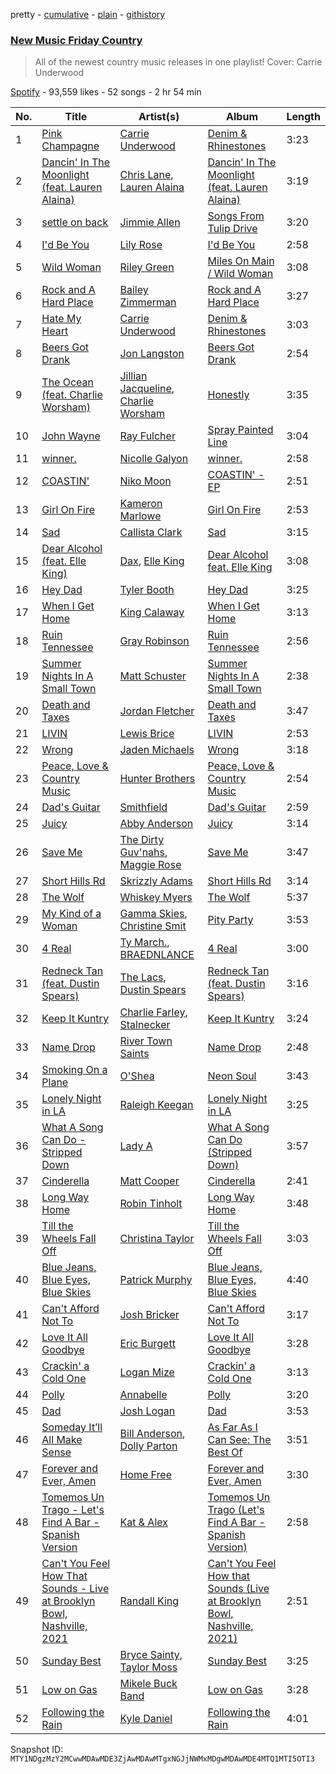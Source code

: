 pretty - [cumulative](/playlists/cumulative/37i9dQZF1DWVn8zvR5ROMB.md) - [plain](/playlists/plain/37i9dQZF1DWVn8zvR5ROMB) - [githistory](https://github.githistory.xyz/mackorone/spotify-playlist-archive/blob/main/playlists/plain/37i9dQZF1DWVn8zvR5ROMB)

### [New Music Friday Country](https://open.spotify.com/playlist/37i9dQZF1DWVn8zvR5ROMB)

> All of the newest country music releases in one playlist! Cover: Carrie Underwood

[Spotify](https://open.spotify.com/user/spotify) - 93,559 likes - 52 songs - 2 hr 54 min

| No. | Title | Artist(s) | Album | Length |
|---|---|---|---|---|
| 1 | [Pink Champagne](https://open.spotify.com/track/0LI59fuqv8OTAnY9cqCife) | [Carrie Underwood](https://open.spotify.com/artist/4xFUf1FHVy696Q1JQZMTRj) | [Denim & Rhinestones](https://open.spotify.com/album/2owWAe2Sg7kh14s1JzR67u) | 3:23 |
| 2 | [Dancin' In The Moonlight \(feat\. Lauren Alaina\)](https://open.spotify.com/track/0pnKcAh5binHOP9HexWwnZ) | [Chris Lane](https://open.spotify.com/artist/68abRTdO4meYReMWHvBYb0), [Lauren Alaina](https://open.spotify.com/artist/1v3tdpIdBSW14rHUfiEVOv) | [Dancin' In The Moonlight \(feat\. Lauren Alaina\)](https://open.spotify.com/album/0UsGyt84mXODfb3IteNHdr) | 3:19 |
| 3 | [settle on back](https://open.spotify.com/track/0Qfn33ruaFcBLZg5tZMung) | [Jimmie Allen](https://open.spotify.com/artist/147nKr9upHZSSxqCzh9j7c) | [Songs From Tulip Drive](https://open.spotify.com/album/7Bx8uaFmLhWfsSQ7Ryz9Oy) | 3:20 |
| 4 | [I'd Be You](https://open.spotify.com/track/3Yach59menOOaF34Qdfiuh) | [Lily Rose](https://open.spotify.com/artist/3lkwNhvm2fbh4q8CIe47n3) | [I'd Be You](https://open.spotify.com/album/4hPICUHhNOwxjcMlNlbzLE) | 2:58 |
| 5 | [Wild Woman](https://open.spotify.com/track/7rPTDfIQHCKrm7BJWKR1b5) | [Riley Green](https://open.spotify.com/artist/2QMsj4XJ7ne2hojxt6v5eb) | [Miles On Main / Wild Woman](https://open.spotify.com/album/1wwjlUmksFWlxgMiQrc4Gp) | 3:08 |
| 6 | [Rock and A Hard Place](https://open.spotify.com/track/4686eQ81DEswHa90bcdlC9) | [Bailey Zimmerman](https://open.spotify.com/artist/3win9vGIxFfBRag9S63wwf) | [Rock and A Hard Place](https://open.spotify.com/album/7Gqqhy2ohX3puChylfkvT0) | 3:27 |
| 7 | [Hate My Heart](https://open.spotify.com/track/4oGCfTHN1hmXGy5mqmJVc3) | [Carrie Underwood](https://open.spotify.com/artist/4xFUf1FHVy696Q1JQZMTRj) | [Denim & Rhinestones](https://open.spotify.com/album/2owWAe2Sg7kh14s1JzR67u) | 3:03 |
| 8 | [Beers Got Drank](https://open.spotify.com/track/6A51ShFUIKS0XTUlDvwCul) | [Jon Langston](https://open.spotify.com/artist/4BANbHDs1IluagTx5eRW2P) | [Beers Got Drank](https://open.spotify.com/album/62V8IVVBJLZ1RMLQDy9nqj) | 2:54 |
| 9 | [The Ocean \(feat\. Charlie Worsham\)](https://open.spotify.com/track/3ndJ7tDSkqbJeXfj7Uww9z) | [Jillian Jacqueline](https://open.spotify.com/artist/5GDZ6xhBwk7Yja97CFLmV7), [Charlie Worsham](https://open.spotify.com/artist/1nYvElumwIjMkOczb985bq) | [Honestly](https://open.spotify.com/album/7uQZdPu3Ep9202R0lFQd8Z) | 3:35 |
| 10 | [John Wayne](https://open.spotify.com/track/3ZOlkxeXqpVem2gqiO2O6R) | [Ray Fulcher](https://open.spotify.com/artist/7abk76xILIuWQIcPooclLp) | [Spray Painted Line](https://open.spotify.com/album/7hrp7eYQWeY7FSSa4625WF) | 3:04 |
| 11 | [winner.](https://open.spotify.com/track/0nac6fGT0ROzUgG56c9RMZ) | [Nicolle Galyon](https://open.spotify.com/artist/6fDCewwmQuk1vqMilPzBKn) | [winner.](https://open.spotify.com/album/1kWyKD40f10OOX1w68su1O) | 2:58 |
| 12 | [COASTIN'](https://open.spotify.com/track/1zU19VzTdp3yPm2ZiQcdLK) | [Niko Moon](https://open.spotify.com/artist/6Rw7DRa1dzChBvxGPCpOxU) | [COASTIN' \- EP](https://open.spotify.com/album/3XRFDkDNBBEQ5TJutSmfUz) | 2:51 |
| 13 | [Girl On Fire](https://open.spotify.com/track/3DUVwg2lfRKphwNtYE7S85) | [Kameron Marlowe](https://open.spotify.com/artist/31n3CN1jSC5ALUJ9dwT8UI) | [Girl On Fire](https://open.spotify.com/album/1a9TtIPjYqfXrFMhAq8xBM) | 2:53 |
| 14 | [Sad](https://open.spotify.com/track/2h9TXJfGr4rKRm5SPs4DEs) | [Callista Clark](https://open.spotify.com/artist/5aizOVB0aFinBgezLPkhnm) | [Sad](https://open.spotify.com/album/5ZMzBphtzLY90oPXAm5chP) | 3:15 |
| 15 | [Dear Alcohol \(feat\. Elle King\)](https://open.spotify.com/track/2JspXl1hD5EUfyBln7r0F6) | [Dax](https://open.spotify.com/artist/5icKdCmMhNMYoAzVBAWt39), [Elle King](https://open.spotify.com/artist/3bhu7P5PfngueRHiB9hjcx) | [Dear Alcohol feat\. Elle King](https://open.spotify.com/album/23RUi91AHXz67vI3sgpgLS) | 3:08 |
| 16 | [Hey Dad](https://open.spotify.com/track/0I4M6X6po8513WAsz0Fwmh) | [Tyler Booth](https://open.spotify.com/artist/7lUUBDm6D4zeAVxbBqtHel) | [Hey Dad](https://open.spotify.com/album/4TaXwBydR67qpicqh3AnFz) | 3:25 |
| 17 | [When I Get Home](https://open.spotify.com/track/0pYO30NBbEZTqLzHj1eWww) | [King Calaway](https://open.spotify.com/artist/1IdbSuYtF7RSaFarmctwoE) | [When I Get Home](https://open.spotify.com/album/5Vx9kDNjXzjDyeOVajPWLA) | 3:13 |
| 18 | [Ruin Tennessee](https://open.spotify.com/track/2AF3N4wRLNTCWbRMqbZ1ku) | [Gray Robinson](https://open.spotify.com/artist/63juSKfpmqNHD7auhki1Hh) | [Ruin Tennessee](https://open.spotify.com/album/26xtbxFGg0o07xQIm4bp0h) | 2:56 |
| 19 | [Summer Nights In A Small Town](https://open.spotify.com/track/22vDGqPevLjtiwTJ7QWBCk) | [Matt Schuster](https://open.spotify.com/artist/4HNYqvVDimiWSfGfSyGJGD) | [Summer Nights In A Small Town](https://open.spotify.com/album/6gk3m5sgEnVJWm2iKbjt70) | 2:38 |
| 20 | [Death and Taxes](https://open.spotify.com/track/6jIXpODbImCxzdOydfPDdJ) | [Jordan Fletcher](https://open.spotify.com/artist/43U27Vp3DiU94H7FJx804a) | [Death and Taxes](https://open.spotify.com/album/5TtcDafl4qagS6i0EqgWFU) | 3:47 |
| 21 | [LIVIN](https://open.spotify.com/track/07e5mldfbdBGHdiLGVyiOQ) | [Lewis Brice](https://open.spotify.com/artist/7uUOszTczQQwzDodHiz4j0) | [LIVIN](https://open.spotify.com/album/3lJQlshRhTsZBSYmMyTSD3) | 2:53 |
| 22 | [Wrong](https://open.spotify.com/track/34DfmGZ7YUMc9TRWnpgjx5) | [Jaden Michaels](https://open.spotify.com/artist/4OKeMjg0BPykaJfAbr3dxs) | [Wrong](https://open.spotify.com/album/4Au3DCA42NLqYYLpYzjNdA) | 3:18 |
| 23 | [Peace, Love & Country Music](https://open.spotify.com/track/19LTdGMzS3x1b4g9sBAXtC) | [Hunter Brothers](https://open.spotify.com/artist/13WkWlzyPWxHSfnNQxPsFT) | [Peace, Love & Country Music](https://open.spotify.com/album/0Bl9RxnhGpbsCWQ5EDy8j7) | 2:54 |
| 24 | [Dad's Guitar](https://open.spotify.com/track/6NuY8waJz3lOhdCmQfBT2V) | [Smithfield](https://open.spotify.com/artist/1aPmWgDU4JXEWg1d2BwH5M) | [Dad's Guitar](https://open.spotify.com/album/6dfIdHw4BohzRhZZPSLefl) | 2:59 |
| 25 | [Juicy](https://open.spotify.com/track/4UsP9smALtJoaaZp5dPlbL) | [Abby Anderson](https://open.spotify.com/artist/0WicR9iYAPd0Bi7i3bz9MB) | [Juicy](https://open.spotify.com/album/746aWMCud3Vqi40M8WEqwG) | 3:14 |
| 26 | [Save Me](https://open.spotify.com/track/3PkY9mpOynwx15Mp1kenAP) | [The Dirty Guv'nahs](https://open.spotify.com/artist/4h3cy2TQzlb5Aklcr2CghR), [Maggie Rose](https://open.spotify.com/artist/4FrAfXWWNZapoX4O1LEoLn) | [Save Me](https://open.spotify.com/album/0EKrLmDIikE0WI227gvI7x) | 3:47 |
| 27 | [Short Hills Rd](https://open.spotify.com/track/1BZ5Odd4Y7qYuQ6Yv3wxee) | [Skrizzly Adams](https://open.spotify.com/artist/6cHNKcqDykgDCRgnvKdSfK) | [Short Hills Rd](https://open.spotify.com/album/61UHUB64YbzfBarOkW5M2u) | 3:14 |
| 28 | [The Wolf](https://open.spotify.com/track/0cIrXiEPOLClwGcc2q64Qv) | [Whiskey Myers](https://open.spotify.com/artist/26opZSJcXshCmCwxgZQmBc) | [The Wolf](https://open.spotify.com/album/6YBw7OskPoG9FOdDlrrvuR) | 5:37 |
| 29 | [My Kind of a Woman](https://open.spotify.com/track/29vMceJB376WxoQacVJm2y) | [Gamma Skies](https://open.spotify.com/artist/4mXOrMPAOxaPL9v8AGhcYA), [Christine Smit](https://open.spotify.com/artist/46P4MQc4LDOmOLq1lw9tkm) | [Pity Party](https://open.spotify.com/album/76s5NkCozHLbiuT6tClqkp) | 3:53 |
| 30 | [4 Real](https://open.spotify.com/track/7teglbxzIoSAAVUptXThzh) | [Ty March.](https://open.spotify.com/artist/0h7b5szTqHKm5sJNkAGqfw), [BRAEDNLANCE](https://open.spotify.com/artist/6cw2NVW7boBwPRUp6vlqFC) | [4 Real](https://open.spotify.com/album/61Ng0yrgvgwoEkLIpjG71g) | 3:00 |
| 31 | [Redneck Tan \(feat\. Dustin Spears\)](https://open.spotify.com/track/5RyWin6jCPHlvm8jGjgbcB) | [The Lacs](https://open.spotify.com/artist/23OFz99wX0NDBBwrxthLWU), [Dustin Spears](https://open.spotify.com/artist/1yA7RY8p7CWhdgOj5A3G7m) | [Redneck Tan \(feat\. Dustin Spears\)](https://open.spotify.com/album/2PaqrHrt0mwuV9bLrHFLwy) | 3:16 |
| 32 | [Keep It Kuntry](https://open.spotify.com/track/3AoHk1uWfUlZU800oStfSE) | [Charlie Farley](https://open.spotify.com/artist/7c9KnWYDsZgK8k5QiCi9wk), [Stalnecker](https://open.spotify.com/artist/5wQ2HO0s33U1xALmpL9MN2) | [Keep It Kuntry](https://open.spotify.com/album/7iIopRZH6v6msNN1oIoK7j) | 3:24 |
| 33 | [Name Drop](https://open.spotify.com/track/4tiezSQT5R9a5bOef15mKj) | [River Town Saints](https://open.spotify.com/artist/5AWoUNm23MGtj128vkXcjo) | [Name Drop](https://open.spotify.com/album/4BBl9CNwXfEXF7BugZYlfT) | 2:48 |
| 34 | [Smoking On a Plane](https://open.spotify.com/track/5Rld4x0NNLFcFcTOYXkCdf) | [O'Shea](https://open.spotify.com/artist/194o33PqUyeBl8BCOImebX) | [Neon Soul](https://open.spotify.com/album/0cnzykC12pbdQCDW7hLbK7) | 3:43 |
| 35 | [Lonely Night in LA](https://open.spotify.com/track/57Nca0GsfPNggg9K185U8V) | [Raleigh Keegan](https://open.spotify.com/artist/1mDIaHzalOaN9oX7hHnpXV) | [Lonely Night in LA](https://open.spotify.com/album/6cFSlqtfd8K2ogacrgTG5r) | 3:25 |
| 36 | [What A Song Can Do \- Stripped Down](https://open.spotify.com/track/5bzbzfiqtmNazwQOgAB2ik) | [Lady A](https://open.spotify.com/artist/32WkQRZEVKSzVAAYqukAEA) | [What A Song Can Do \(Stripped Down\)](https://open.spotify.com/album/3woLGAG13LtQ1PwoZ1Yndd) | 3:57 |
| 37 | [Cinderella](https://open.spotify.com/track/1f1eOdBLXgiw9fnDv9nlBw) | [Matt Cooper](https://open.spotify.com/artist/3p6my89rn8STAqtZohziRM) | [Cinderella](https://open.spotify.com/album/16sAAVSthpfV8baThFURtI) | 2:41 |
| 38 | [Long Way Home](https://open.spotify.com/track/1O39smXmV4WmeLwI1Q5eG6) | [Robin Tinholt](https://open.spotify.com/artist/38ZQTzflknaehJ6IQO7KFL) | [Long Way Home](https://open.spotify.com/album/5pkNCNstD0tJmJn9tbID7T) | 3:48 |
| 39 | [Till the Wheels Fall Off](https://open.spotify.com/track/4FuTdOFoRDcvIWBwAQGsvC) | [Christina Taylor](https://open.spotify.com/artist/0ol2YEW9hEgLLF9UyDCB4d) | [Till the Wheels Fall Off](https://open.spotify.com/album/3XZJzZQuHHwuCpKEkdVnFx) | 3:03 |
| 40 | [Blue Jeans, Blue Eyes, Blue Skies](https://open.spotify.com/track/0DFiAZUCJW4gx3vosfOMxZ) | [Patrick Murphy](https://open.spotify.com/artist/2GV1qOwwdkJFVbDL4u6rlh) | [Blue Jeans, Blue Eyes, Blue Skies](https://open.spotify.com/album/4MS37aQApw813pA8Va9PGL) | 4:40 |
| 41 | [Can't Afford Not To](https://open.spotify.com/track/4P93hskLhRSCXfWREsHZsN) | [Josh Bricker](https://open.spotify.com/artist/1P4Sq4Ga7dr8CKoydgVpHP) | [Can't Afford Not To](https://open.spotify.com/album/590TqHn2K9G2LwBvsNBRNx) | 3:17 |
| 42 | [Love It All Goodbye](https://open.spotify.com/track/5q72sotsK6rPGJ20YI1BtU) | [Eric Burgett](https://open.spotify.com/artist/0XDSGQH1ejpL2C42Sady10) | [Love It All Goodbye](https://open.spotify.com/album/0oUMb7402CjZ1Eb13EwNsd) | 3:28 |
| 43 | [Crackin' a Cold One](https://open.spotify.com/track/1lnF88KiS4DgQilIpLyMTc) | [Logan Mize](https://open.spotify.com/artist/7tje8UB3cuR1ZfeJx2U38T) | [Crackin' a Cold One](https://open.spotify.com/album/1zblHC7m1eoK0XAFz825Ww) | 3:13 |
| 44 | [Polly](https://open.spotify.com/track/0GlLLyXQXguleNyYMvGgJS) | [Annabelle](https://open.spotify.com/artist/4W4vdagkfGtNz8pI4Ie3Wz) | [Polly](https://open.spotify.com/album/5bmVzSU6NFLDveknTtZkP2) | 3:20 |
| 45 | [Dad](https://open.spotify.com/track/791Rcvn97vtoGvEZYypG62) | [Josh Logan](https://open.spotify.com/artist/5IF68hkV9cR8Jnyc2sahZ4) | [Dad](https://open.spotify.com/album/7dv7jaaeoKvjaMSErfqsdZ) | 3:53 |
| 46 | [Someday It’ll All Make Sense](https://open.spotify.com/track/6mBhSOYQtr3fC5qjIceGD2) | [Bill Anderson](https://open.spotify.com/artist/0gWNSMYCSHF4wxIs1XTSDh), [Dolly Parton](https://open.spotify.com/artist/32vWCbZh0xZ4o9gkz4PsEU) | [As Far As I Can See: The Best Of](https://open.spotify.com/album/0ROZM42Ts60ECkvAm10CyA) | 3:51 |
| 47 | [Forever and Ever, Amen](https://open.spotify.com/track/1xmgnBqSJGZIZeyrjt3sP1) | [Home Free](https://open.spotify.com/artist/2MSlGNpwXDScUdspOK6TS7) | [Forever and Ever, Amen](https://open.spotify.com/album/4LINGj0CU1ARkymfYAOEbu) | 3:30 |
| 48 | [Tomemos Un Trago \- Let's Find A Bar \- Spanish Version](https://open.spotify.com/track/38sGy3JpSD3oT6NyFhUtPc) | [Kat & Alex](https://open.spotify.com/artist/6K4y1ejK5kZ0kRdgCv5bRg) | [Tomemos Un Trago \(Let's Find A Bar \- Spanish Version\)](https://open.spotify.com/album/3fThkG75KkFTnCjG4sss5N) | 2:58 |
| 49 | [Can't You Feel How That Sounds \- Live at Brooklyn Bowl, Nashville, 2021](https://open.spotify.com/track/6gKmZGKA29UQlZCOaEo2vm) | [Randall King](https://open.spotify.com/artist/4Uux6BdaCNrVFQ0bqGRtfh) | [Can't You Feel How that Sounds \(Live at Brooklyn Bowl, Nashville, 2021\)](https://open.spotify.com/album/1gDTTn1hrIVJ1Cs1e2vtqr) | 2:51 |
| 50 | [Sunday Best](https://open.spotify.com/track/6nnVrHv3oozFP5XeJZzedx) | [Bryce Sainty](https://open.spotify.com/artist/6FzcOBH2gzC2UyGt6cme0t), [Taylor Moss](https://open.spotify.com/artist/6kk3eFuZoE4Lq7dD03Ehkj) | [Sunday Best](https://open.spotify.com/album/6ICdRiXlIgUk87yd43eBsP) | 3:25 |
| 51 | [Low on Gas](https://open.spotify.com/track/2RWNNrBFxL9E4cKyA8TQ1g) | [Mikele Buck Band](https://open.spotify.com/artist/3kiJtUXIOKuZ8qz44zEHeN) | [Low on Gas](https://open.spotify.com/album/54KZqhzjYH1wQeS7WU0Til) | 3:28 |
| 52 | [Following the Rain](https://open.spotify.com/track/7JRdW6HTyZnYCGlPHC4RVl) | [Kyle Daniel](https://open.spotify.com/artist/1sMZfMdtizSlYjtZgQFXaz) | [Following the Rain](https://open.spotify.com/album/31xUjLXWunVw0RLn0kqC6n) | 4:01 |

Snapshot ID: `MTY1NDgzMzY2MCwwMDAwMDE3ZjAwMDAwMTgxNGJjNWMxMDgwMDAwMDE4MTQ1MTI5OTI3`
